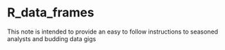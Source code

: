# R_data_frames
This note is intended to provide an easy to follow instructions to seasoned analysts and budding data gigs 
